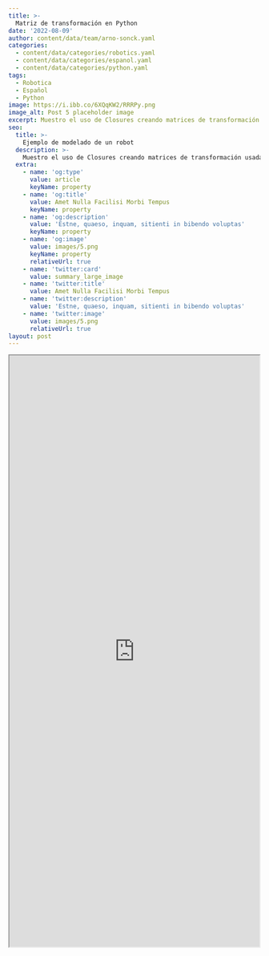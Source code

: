 ```yaml
---
title: >-
  Matriz de transformación en Python
date: '2022-08-09'
author: content/data/team/arno-sonck.yaml
categories:
  - content/data/categories/robotics.yaml
  - content/data/categories/espanol.yaml
  - content/data/categories/python.yaml
tags:
  - Robotica
  - Español
  - Python
image: https://i.ibb.co/6XQqKW2/RRRPy.png
image_alt: Post 5 placeholder image
excerpt: Muestro el uso de Closures creando matrices de transformación usadas en robótica.
seo:
  title: >-
    Ejemplo de modelado de un robot
  description: >-
    Muestro el uso de Closures creando matrices de transformación usadas en robótica.
  extra:
    - name: 'og:type'
      value: article
      keyName: property
    - name: 'og:title'
      value: Amet Nulla Facilisi Morbi Tempus
      keyName: property
    - name: 'og:description'
      value: 'Estne, quaeso, inquam, sitienti in bibendo voluptas'
      keyName: property
    - name: 'og:image'
      value: images/5.png
      keyName: property
      relativeUrl: true
    - name: 'twitter:card'
      value: summary_large_image
    - name: 'twitter:title'
      value: Amet Nulla Facilisi Morbi Tempus
    - name: 'twitter:description'
      value: 'Estne, quaeso, inquam, sitienti in bibendo voluptas'
    - name: 'twitter:image'
      value: images/5.png
      relativeUrl: true
layout: post
---
```


<head>
<title>MathJax TeX Test Page</title>
<script src="https://polyfill.io/v3/polyfill.min.js?features=es6"></script>
<script type="text/javascript" id="MathJax-script" async
  src="https://cdn.jsdelivr.net/npm/mathjax@3/es5/tex-chtml.js">
</script>
</head>
<body>

<iframe title="Embedded cell output" src="https://embed.deepnote.com/5f5f6565-4d6c-4d28-8c45-3653a1d6be8e/1baf8374-1197-495a-98cc-c04d1455d077/b7b6f01d17094ac9a61920277273b1da?height=1181" height="1181" width="500"/>

</body>